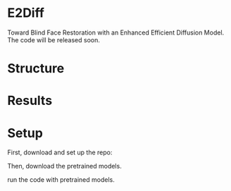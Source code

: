 # E2Diff
Toward Blind Face Restoration with an Enhanced Efficient Diffusion Model. 
The code will be released soon.
# Structure


# Results

# Setup
First, download and set up the repo:

Then, download the pretrained models.

run the code with pretrained models.
